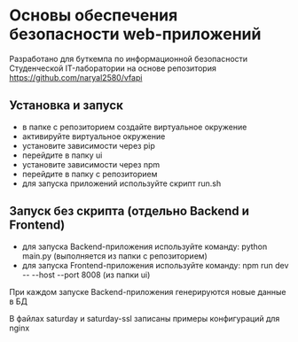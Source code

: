 # Основы обеспечения безопасности web-приложений

Разработано для буткемпа по информационной безопасности Студенческой IT-лаборатории на основе репозитория https://github.com/naryal2580/vfapi
## Установка и запуск
- в папке с репозиторием создайте виртуальное окружение
- активируйте виртуальное окружение
- установите зависимости через pip
- перейдите в папку ui
- установите зависимости через npm
- перейдите в папку с репозиторием
- для запуска приложений используйте скрипт run.sh
## Запуск без скрипта (отдельно Backend и Frontend)
- для запуска Backend-приложения используйте команду: python main.py (выполняется из папки с репозиторием)
- для запуска Frontend-приложения используйте команду: npm run dev -- --host --port 8008 (из папки ui)

При каждом запуске Backend-приложения генерируются новые данные в БД

В файлах saturday и saturday-ssl записаны примеры конфигураций для nginx